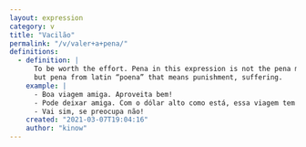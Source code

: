 ```yaml
---
layout: expression
category: v
title: "Vacilão"
permalink: "/v/valer+a+pena/"
definitions:
  - definition: |
      To be worth the effort. Pena in this expression is not the pena meaning feathers,
      but pena from latin “poena” that means punishment, suffering.
    example: |
      - Boa viagem amiga. Aproveita bem!
      - Pode deixar amiga. Com o dólar alto como está, essa viagem tem que valer a pena.
      - Vai sim, se preocupa não!
    created: "2021-03-07T19:04:16"
    author: "kinow"
---
```

